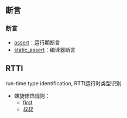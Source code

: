 ## 断言





### 断言

+ [assert](https://en.cppreference.com/w/cpp/language/aggregate_initialization)：运行期断言
+ [static_assert](https://en.cppreference.com/w/cpp/language/static_assert)：编译器断言

## RTTI


run-time type identification, RTTI运行时类型识别

+ 螺旋修饰规则：
	+ [first](https://c-faq.com/decl/spiral.anderson.html)
	+ [叔叔](https://zclll.com/index.php/cpp/182.html)